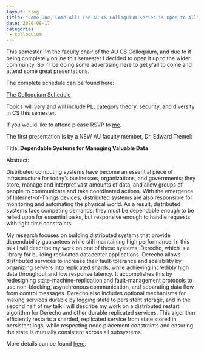 ```yaml
---
layout: blog
title: "Come One, Come All! The AU CS Colloquium Series is Open to All"
date: 2020-08-17
categories:
 - colloquium
---
```


This semester I'm the faculty chair of the AU CS Colloquium, and due
to it being completely online this semester I decided to open it up to
the wider community.  So I'll be doing some advertising here to get
y'all to come and attend some great presentations.

The complete schedule can be found here:

[The Colloquium Schedule](https://the-au-forml-lab.github.io/colloquium.html)

Topics will vary and will include PL, category theory, security, and diversity in CS this semester.

If you would like to attend please RSVP to <a href="mailto:harley.eades@gmail.com">me</a>.

The first presentation is by a NEW AU faculty member, Dr. Edward Tremel:

Title: **Dependable Systems for Managing Valuable Data**

Abstract:

Distributed computing systems have become an essential piece of infrastructure for today’s businesses, organizations, and governments; they store, manage and interpret vast amounts of data, and allow groups of people to communicate and take coordinated actions. With the emergence of Internet-of-Things devices, distributed systems are also responsible for monitoring and automating the physical world. As a result, distributed systems face competing demands: they must be dependable enough to be relied upon for essential tasks, but responsive enough to handle requests with tight time constraints.

My research focuses on building distributed systems that provide dependability guarantees while still maintaining high performance. In this talk I will describe my work on one of these systems, Derecho, which is a library for building replicated datacenter applications. Derecho allows distributed services to increase their fault-tolerance and scalability by organizing servers into replicated shards, while achieving incredibly high data throughput and low response latency. It accomplishes this by redesigning state-machine-replication and fault-management protocols to use non-blocking, asynchronous communication, and separating data flow from control messages. Derecho also includes optional mechanisms for making services durable by logging state to persistent storage, and in the second half of my talk I will describe my work on a distributed restart algorithm for Derecho and other durable replicated services. This algorithm efficiently restarts a sharded, replicated service from state stored in persistent logs, while respecting node placement constraints and ensuring the state is mutually consistent across all subsystems.

More details can be found [here](https://the-au-forml-lab.github.io/colloquium_talks/Tremel.html).

